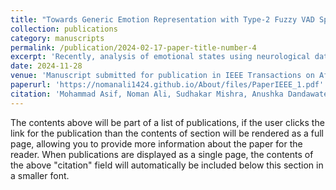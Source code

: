 ```yaml
---
title: "Towards Generic Emotion Representation with Type-2 Fuzzy VAD Space: Deep Fuzzy Multimodal Fusion Framework for EEG Analysis of Emotions"
collection: publications
category: manuscripts
permalink: /publication/2024-02-17-paper-title-number-4
excerpt: 'Recently, analysis of emotional states using neurological data has drawn enough attention. However, the complex nature of emotions and the subjective biases in self-reported values of Valence, Arousal and Dominance (VAD) make the emotion model too specific to a particular experiment. This study aims to develop a generic model representing emotions using a fuzzy VAD space and improve emotion recognition by multimodal fusion with EEG data. We partitioned the crisp VAD space into a fuzzy VAD space using low, medium and high type-2 fuzzy dimensions to represent emotions. A framework that integrates fuzzy VAD space and EEG modalities has been developed to recognize emotions. The EEG features were extracted using spatial and temporal feature vectors from time-frequency spectrograms, while the subject-reported values of VAD were also considered. The study was conducted on the DENS dataset, which includes a wide range of twenty-four emotions, along with EEG data and subjective ratings. The study was validated using various deep fuzzy framework models based on type-2 fuzzy representation, cuboid probabilistic lattice representation and unsupervised fuzzy emotion clusters. These models resulted in emotion recognition accuracy of 96.09%, 95.75% and 95.31%, respectively, for the classes of 24 emotions. The study also included an ablation study, one with crisp VAD space and the other without VAD space. The result with crisp VAD space performed better, while the deep fuzzy framework outperformed both models. The model was extended to predict cross-subject cases of emotions, and the results with 78.37% accuracy are promising, proving the generality of our model. The generic nature of the developed model, along with its successful cross-subject predictions, gives direction for real-world applications in areas such as affective computing, human-computer interaction, and mental health care.'
date: 2024-11-28
venue: 'Manuscript submitted for publication in IEEE Transactions on Affective Computing'
paperurl: 'https://nomanali1424.github.io/About/files/PaperIEEE_1.pdf'
citation: 'Mohammad Asif, Noman Ali, Sudhakar Mishra, Anushka Dandawate, Uma Shanker Tiwary, et al. (2024). Towards Generic Emotion Representation with Type-2 Fuzzy VAD Space: Deep Fuzzy Multimodal Fusion Framework for EEG Analysis of Emotions.'
---
```


The contents above will be part of a list of publications, if the user clicks the link for the publication than the contents of section will be rendered as a full page, allowing you to provide more information about the paper for the reader. When publications are displayed as a single page, the contents of the above "citation" field will automatically be included below this section in a smaller font.
